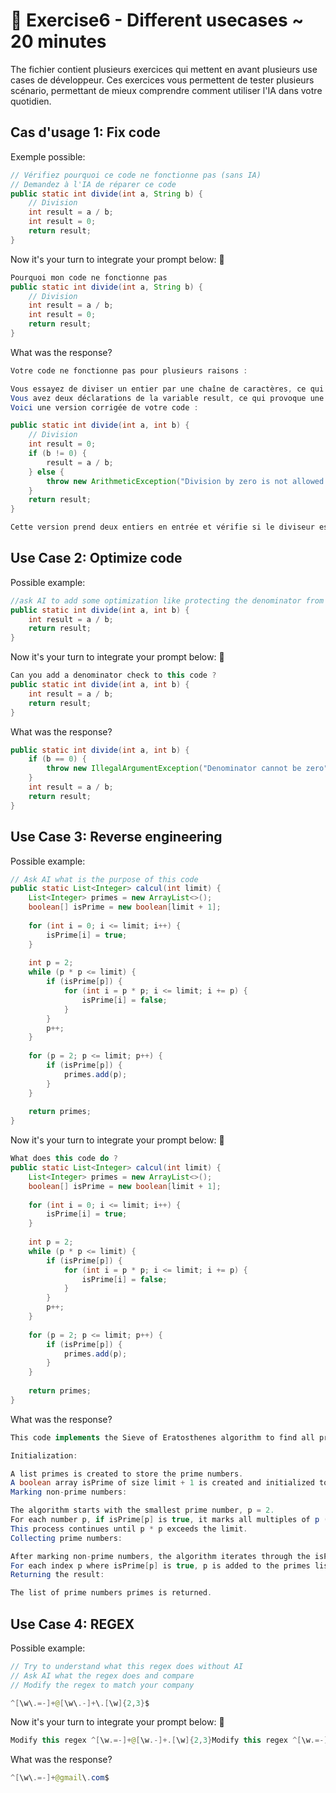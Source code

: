# 📝 Exercise6 - Different usecases ~ 20 minutes
The fichier contient plusieurs exercices qui mettent en avant plusieurs use cases de développeur. Ces exercices vous permettent de tester plusieurs scénario, permettant de mieux comprendre comment utiliser l'IA dans votre quotidien.

## Cas d'usage 1: Fix code
Exemple possible:
```java
// Vérifiez pourquoi ce code ne fonctionne pas (sans IA)
// Demandez à l'IA de réparer ce code
public static int divide(int a, String b) {
    // Division
    int result = a / b;
    int result = 0;
    return result;
}
```

Now it's your turn to integrate your prompt below: 👀
```java
Pourquoi mon code ne fonctionne pas
public static int divide(int a, String b) {
    // Division
    int result = a / b;
    int result = 0;
    return result;
}
```

What was the response?
```java
Votre code ne fonctionne pas pour plusieurs raisons :

Vous essayez de diviser un entier par une chaîne de caractères, ce qui n'est pas possible.
Vous avez deux déclarations de la variable result, ce qui provoque une erreur de compilation.
Voici une version corrigée de votre code :

public static int divide(int a, int b) {
    // Division
    int result = 0;
    if (b != 0) {
        result = a / b;
    } else {
        throw new ArithmeticException("Division by zero is not allowed.");
    }
    return result;
}

Cette version prend deux entiers en entrée et vérifie si le diviseur est différent de zéro avant de procéder à la division. Si le diviseur est zéro, une exception est levée.
```

## Use Case 2: Optimize code
Possible example:
```java
//ask AI to add some optimization like protecting the denominator from 0
public static int divide(int a, int b) {
    int result = a / b;
    return result;
}

```

Now it's your turn to integrate your prompt below: 👀
```java
Can you add a denominator check to this code ?
public static int divide(int a, int b) {
    int result = a / b;
    return result;
}
```

What was the response?
```java
public static int divide(int a, int b) {
    if (b == 0) {
        throw new IllegalArgumentException("Denominator cannot be zero");
    }
    int result = a / b;
    return result;
}
```

## Use Case 3: Reverse engineering
Possible example:
```java
// Ask AI what is the purpose of this code
public static List<Integer> calcul(int limit) {
    List<Integer> primes = new ArrayList<>();
    boolean[] isPrime = new boolean[limit + 1];
    
    for (int i = 0; i <= limit; i++) {
        isPrime[i] = true;
    }
    
    int p = 2;
    while (p * p <= limit) {
        if (isPrime[p]) {
            for (int i = p * p; i <= limit; i += p) {
                isPrime[i] = false;
            }
        }
        p++;
    }
    
    for (p = 2; p <= limit; p++) {
        if (isPrime[p]) {
            primes.add(p);
        }
    }
    
    return primes;
}

```

Now it's your turn to integrate your prompt below: 👀
```java
What does this code do ?
public static List<Integer> calcul(int limit) {
    List<Integer> primes = new ArrayList<>();
    boolean[] isPrime = new boolean[limit + 1];
    
    for (int i = 0; i <= limit; i++) {
        isPrime[i] = true;
    }
    
    int p = 2;
    while (p * p <= limit) {
        if (isPrime[p]) {
            for (int i = p * p; i <= limit; i += p) {
                isPrime[i] = false;
            }
        }
        p++;
    }
    
    for (p = 2; p <= limit; p++) {
        if (isPrime[p]) {
            primes.add(p);
        }
    }
    
    return primes;
}
```

What was the response?
```java
This code implements the Sieve of Eratosthenes algorithm to find all prime numbers up to a given limit. Here's a step-by-step explanation:

Initialization:

A list primes is created to store the prime numbers.
A boolean array isPrime of size limit + 1 is created and initialized to true. This array will be used to mark non-prime numbers.
Marking non-prime numbers:

The algorithm starts with the smallest prime number, p = 2.
For each number p, if isPrime[p] is true, it marks all multiples of p (starting from p * p) as false in the isPrime array.
This process continues until p * p exceeds the limit.
Collecting prime numbers:

After marking non-prime numbers, the algorithm iterates through the isPrime array.
For each index p where isPrime[p] is true, p is added to the primes list.
Returning the result:

The list of prime numbers primes is returned.
```

## Use Case 4: REGEX
Possible example:
```java
// Try to understand what this regex does without AI
// Ask AI what the regex does and compare
// Modify the regex to match your company

^[\w\.=-]+@[\w\.-]+\.[\w]{2,3}$
```

Now it's your turn to integrate your prompt below: 👀
```java
Modify this regex ^[\w.=-]+@[\w.-]+.[\w]{2,3}Modify this regex ^[\w.=-]+@[\w.-]+.[\w]{2,3}$ so that it accepts only strings that finish by "@gmail.com"
```

What was the response?
```java
^[\w\.=-]+@gmail\.com$
```
